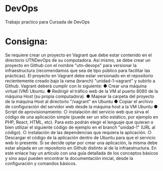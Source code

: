 # DevOps
Trabajo practico para Cursada de DevOps

# Consigna:

Se requiere crear un proyecto en Vagrant que debe estar contenido en el directorio UTNDevOps de su computadora. Así mismo, se debe crear un proyecto en Github con el nombre "utn-devops" para versionar la infraestructura (recomendamos que sea de tipo público para facilitar las prácticas).
El proyecto en Vagrant debe estar versionado en el repositorio recientemente creado bajo la rama (branch) "unidad-1-vagrant" y subirlo a Github. Vagrant deberá cumplir con lo siguiente:
● Crear una máquina virtual (VM) Ubuntu.
● Redirigir el tráfico web de la VM al puerto 8080 de la máquina Host (su propia computadora).
● Mapear la carpeta del proyecto de la máquina Host al directorio "/vagrant" en Ubuntu
● Copiar el archivo de configuración del servidor web desde la máquina host a la VM Ubuntu
● Script de aprovisionamiento:
    ○ instalación del servicio web que sirva el código de una aplicación simple (puede ser un sitio estático, por ejemplo en PHP, React, HTML, etc). Para esto podrán elegir el lenguaje que quieran o bien utilizar el siguiente código de ejemplo en el branch "unidad-1" (URL al código).
    ○ instalación de las dependencias que requiera la aplicación.
    ○ Descargar el código de la aplicación dentro de Ubuntu para que el servicio web lo presente.
Si se decide optar por crear una aplicación, la misma debe estar alojada en un repositorio en Github distinto al de la infraestructura. En este enlace hay un artículo con una guía detallada de los conceptos básicos y sino aquí pueden encontrar la documentación inicial, desde la configuración y comandos básicos.
